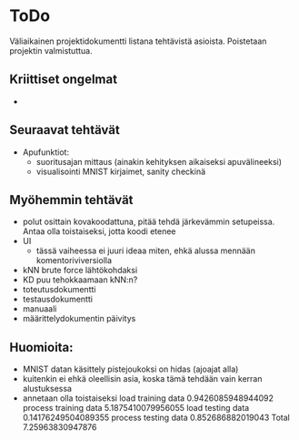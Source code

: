 # ToDo

Väliaikainen projektidokumentti listana tehtävistä asioista. Poistetaan projektin valmistuttua. 

## Kriittiset ongelmat
- 

## Seuraavat tehtävät
- Apufunktiot:
    - suoritusajan mittaus (ainakin kehityksen aikaiseksi apuvälineeksi)
    - visualisointi MNIST kirjaimet, sanity checkinä

## Myöhemmin tehtävät
- polut osittain kovakoodattuna, pitää tehdä järkevämmin setupeissa. Antaa olla toistaiseksi, jotta koodi etenee
- UI
    - tässä vaiheessa ei juuri ideaa miten, ehkä alussa mennään komentoriviversiolla
- kNN brute force lähtökohdaksi
- KD puu tehokkaamaan kNN:n? 
- toteutusdokumentti
- testausdokumentti
- manuaali
- määrittelydokumentin päivitys


## Huomioita:
- MNIST datan käsittely pistejoukoksi on hidas (ajoajat alla)
- kuitenkin ei ehkä oleellisin asia, koska tämä tehdään vain kerran alustuksessa
- annetaan olla toistaiseksi
load training data
0.9426085948944092
process training data
5.1875410079956055
load testing data
0.14176249504089355
process testing data
0.852686882019043
Total
7.25963830947876

